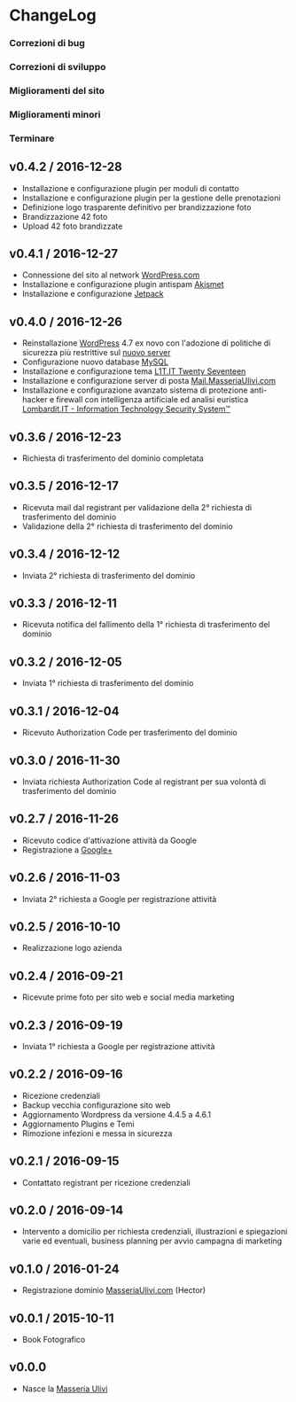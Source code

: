# ChangeLog

### Correzioni di bug

### Correzioni di sviluppo

### Miglioramenti del sito

### Miglioramenti minori

### Terminare

## v0.4.2 / 2016-12-28

  * Installazione e configurazione plugin per moduli di contatto
  * Installazione e configurazione plugin per la gestione delle prenotazioni
  * Definizione logo trasparente definitivo per brandizzazione foto
  * Brandizzazione 42 foto
  * Upload 42 foto brandizzate

## v0.4.1 / 2016-12-27

  * Connessione del sito al network [WordPress.com](http://WordPress.com)
  * Installazione e configurazione plugin antispam [Akismet](https://akismet.com)
  * Installazione e configurazione [Jetpack](https://github.com/Automattic/Jetpack)

## v0.4.0 / 2016-12-26

  * Reinstallazione [WordPress](https://github.com/WordPress) 4.7 ex novo con l'adozione di politiche di sicurezza più restrittive sul [nuovo server](https://lombardihq.com)
  * Configurazione nuovo database [MySQL](https://github.com/MySQL)
  * Installazione e configurazione tema [L1T.IT Twenty Seventeen](http://www.L1T.IT)
  * Installazione e configurazione server di posta [Mail.MasseriaUlivi.com](http://Mail.MasseriaUlivi.com)
  * Installazione e configurazione avanzato sistema di protezione anti-hacker e firewall con intelligenza artificiale ed analisi euristica [Lombardit.IT - Information Technology Security System™](http://www.L1T.IT)

## v0.3.6 / 2016-12-23

  * Richiesta di trasferimento del dominio completata

## v0.3.5 / 2016-12-17

  * Ricevuta mail dal registrant per validazione della 2° richiesta di trasferimento del dominio
  * Validazione della 2° richiesta di trasferimento del dominio

## v0.3.4 / 2016-12-12

  * Inviata 2° richiesta di trasferimento del dominio

## v0.3.3 / 2016-12-11

  * Ricevuta notifica del fallimento della 1° richiesta di trasferimento del dominio

## v0.3.2 / 2016-12-05

  * Inviata 1° richiesta di trasferimento del dominio

## v0.3.1 / 2016-12-04

  * Ricevuto Authorization Code per trasferimento del dominio

## v0.3.0 / 2016-11-30

  * Inviata richiesta Authorization Code al registrant per sua volontà di trasferimento del dominio

## v0.2.7 / 2016-11-26

  * Ricevuto codice d'attivazione attività da Google
  * Registrazione a [Google+](https://plus.google.com/+MasseriaUlivi)

## v0.2.6 / 2016-11-03

  * Inviata 2° richiesta a Google per registrazione attività

## v0.2.5 / 2016-10-10

  * Realizzazione logo azienda

## v0.2.4 / 2016-09-21

  * Ricevute prime foto per sito web e social media marketing

## v0.2.3 / 2016-09-19

  * Inviata 1° richiesta a Google per registrazione attività

## v0.2.2 / 2016-09-16

  * Ricezione credenziali
  * Backup vecchia configurazione sito web
  * Aggiornamento Wordpress da versione 4.4.5 a 4.6.1
  * Aggiornamento Plugins e Temi
  * Rimozione infezioni e messa in sicurezza

## v0.2.1 / 2016-09-15

  * Contattato registrant per ricezione credenziali

## v0.2.0 / 2016-09-14

  * Intervento a domicilio per richiesta credenziali, illustrazioni e spiegazioni varie ed eventuali, business planning per avvio campagna di marketing

## v0.1.0 / 2016-01-24

  * Registrazione dominio [MasseriaUlivi.com](http://masseriaulivi.com) (Hector)

## v0.0.1 / 2015-10-11

  * Book Fotografico

## v0.0.0

  * Nasce la [Masseria Ulivi](http://masseriaulivi.com)
